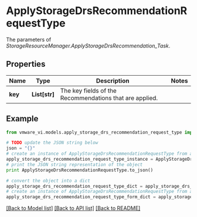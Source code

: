 # ApplyStorageDrsRecommendationRequestType

The parameters of *StorageResourceManager.ApplyStorageDrsRecommendation_Task*. 

## Properties
Name | Type | Description | Notes
------------ | ------------- | ------------- | -------------
**key** | **List[str]** | The key fields of the Recommendations that are applied.  | 

## Example

```python
from vmware_vi.models.apply_storage_drs_recommendation_request_type import ApplyStorageDrsRecommendationRequestType

# TODO update the JSON string below
json = "{}"
# create an instance of ApplyStorageDrsRecommendationRequestType from a JSON string
apply_storage_drs_recommendation_request_type_instance = ApplyStorageDrsRecommendationRequestType.from_json(json)
# print the JSON string representation of the object
print ApplyStorageDrsRecommendationRequestType.to_json()

# convert the object into a dict
apply_storage_drs_recommendation_request_type_dict = apply_storage_drs_recommendation_request_type_instance.to_dict()
# create an instance of ApplyStorageDrsRecommendationRequestType from a dict
apply_storage_drs_recommendation_request_type_form_dict = apply_storage_drs_recommendation_request_type.from_dict(apply_storage_drs_recommendation_request_type_dict)
```
[[Back to Model list]](../README.md#documentation-for-models) [[Back to API list]](../README.md#documentation-for-api-endpoints) [[Back to README]](../README.md)


